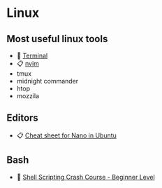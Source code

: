 # Linux

## Most useful linux tools

- 🔖 [Terminal](./terminal.md)
- 📋 [nvim](https://github.com/PavPavv/MyNeovimCheatsheet)
- tmux
- midnight commander
- htop
- mozzila

## Editors

- 📋 [Cheat sheet for Nano in Ubuntu](https://www.nano-editor.org/dist/latest/cheatsheet.html)

## Bash

- 🎥 [Shell Scripting Crash Course - Beginner Level](https://www.youtube.com/watch?v=v-F3YLd6oMw)